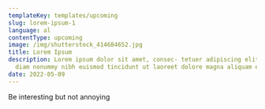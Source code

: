 ```yaml
---
templateKey: templates/upcoming
slug: lorem-ipsum-1
language: al
contentType: upcoming
image: /img/shutterstock_414684652.jpg
title: Lorem Ipsum
description: Lorem ipsum dolor sit amet, consec- tetuer adipiscing elit, sed
  diam nonummy nibh euismod tincidunt ut laoreet dolore magna aliquam erat
date: 2022-05-09
---
```

Be interesting but not annoying